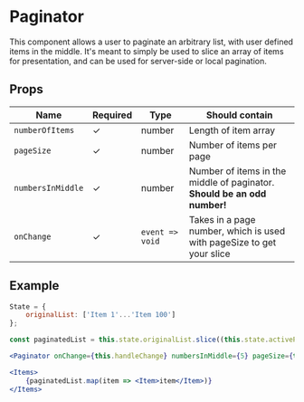 # Paginator

This component allows a user to paginate an arbitrary list, with user defined items in the middle. It's meant to simply be used to slice an array of items for presentation, and can be used for server-side or local pagination.

## Props

| Name              | Required | Type            | Should contain                                                           |
| ----------------- | -------- | --------------- | ------------------------------------------------------------------------ |
| `numberOfItems`   | ✓        | number          | Length of item array                                                     |
| `pageSize`        | ✓        | number          | Number of items per page                                                 |
| `numbersInMiddle` | ✓        | number          | Number of items in the middle of paginator. **Should be an odd number!** |
| `onChange`        | ✓        | `event => void` | Takes in a page number, which is used with pageSize to get your slice    |

## Example

```jsx
State = {
    originalList: ['Item 1'...'Item 100']
};

const paginatedList = this.state.originalList.slice((this.state.activePage - 1) * this.pageSize , this.state.activePage * this.pageSize);

<Paginator onChange={this.handleChange} numbersInMiddle={5} pageSize={this.pageSize} length={this.state.originalList.length} />

<Items>
    {paginatedList.map(item => <Item>item</Item>)}
</Items>
```
